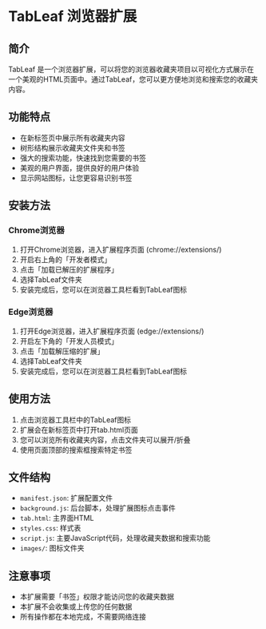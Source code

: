 # TabLeaf 浏览器扩展

## 简介

TabLeaf 是一个浏览器扩展，可以将您的浏览器收藏夹项目以可视化方式展示在一个美观的HTML页面中。通过TabLeaf，您可以更方便地浏览和搜索您的收藏夹内容。

## 功能特点

- 在新标签页中展示所有收藏夹内容
- 树形结构展示收藏夹文件夹和书签
- 强大的搜索功能，快速找到您需要的书签
- 美观的用户界面，提供良好的用户体验
- 显示网站图标，让您更容易识别书签

## 安装方法

### Chrome浏览器

1. 打开Chrome浏览器，进入扩展程序页面 (chrome://extensions/)
2. 开启右上角的「开发者模式」
3. 点击「加载已解压的扩展程序」
4. 选择TabLeaf文件夹
5. 安装完成后，您可以在浏览器工具栏看到TabLeaf图标

### Edge浏览器

1. 打开Edge浏览器，进入扩展程序页面 (edge://extensions/)
2. 开启左下角的「开发人员模式」
3. 点击「加载解压缩的扩展」
4. 选择TabLeaf文件夹
5. 安装完成后，您可以在浏览器工具栏看到TabLeaf图标

## 使用方法

1. 点击浏览器工具栏中的TabLeaf图标
2. 扩展会在新标签页中打开tab.html页面
3. 您可以浏览所有收藏夹内容，点击文件夹可以展开/折叠
4. 使用页面顶部的搜索框搜索特定书签

## 文件结构

- `manifest.json`: 扩展配置文件
- `background.js`: 后台脚本，处理扩展图标点击事件
- `tab.html`: 主界面HTML
- `styles.css`: 样式表
- `script.js`: 主要JavaScript代码，处理收藏夹数据和搜索功能
- `images/`: 图标文件夹

## 注意事项

- 本扩展需要「书签」权限才能访问您的收藏夹数据
- 本扩展不会收集或上传您的任何数据
- 所有操作都在本地完成，不需要网络连接